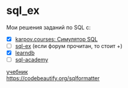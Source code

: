 # sql_ex

Мои решения заданий по SQL с:  
- [x] [karpov.courses: Симулятор SQL](https://lab.karpov.courses/learning/152/)  
- [ ] [sql-ex](https://www.sql-ex.ru) (если форум прочитан, то стоит +)  
- [x] [learndb](https://learndb.ru/courses)  
- [ ] [sql-academy](https://sql-academy.org)  

[учебник](http://www.sql-tutorial.ru/ru/book_appendix_2_task_list.html)  
https://codebeautify.org/sqlformatter



